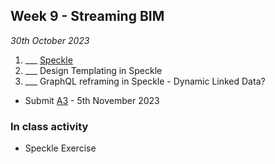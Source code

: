 ## Week 9 - Streaming BIM

*30th October 2023*

1. ___ [Speckle](/41934/Concepts/Speckle)
2. ___ Design Templating in Speckle
3. ___ GraphQL reframing in Speckle - Dynamic Linked Data?


* Submit [A3](/41934/Assignments/A3) - 5th November 2023

### In class activity
* Speckle Exercise
